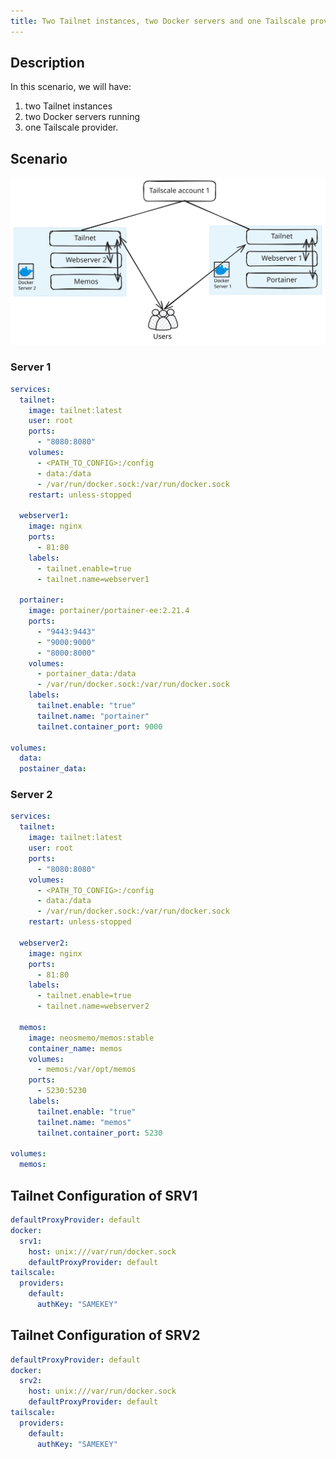```yaml
---
title: Two Tailnet instances, two Docker servers and one Tailscale provider
---
```

## Description

In this scenario, we will have:

1. two Tailnet instances
2. two Docker servers running
3. one Tailscale provider.

## Scenario

![2 tailnet instances, 2 docker servers, 1 tailscale provider](2i-2docker-1tailscale.svg)

### Server 1

```yaml  {filename="docker-compose.yaml"}
services:
  tailnet:
    image: tailnet:latest
    user: root
    ports:
      - "8080:8080"
    volumes:
      - <PATH_TO_CONFIG>:/config
      - data:/data
      - /var/run/docker.sock:/var/run/docker.sock
    restart: unless-stopped

  webserver1:
    image: nginx
    ports:
      - 81:80
    labels:
      - tailnet.enable=true
      - tailnet.name=webserver1

  portainer:
    image: portainer/portainer-ee:2.21.4
    ports:
      - "9443:9443"
      - "9000:9000"
      - "8000:8000"
    volumes:
      - portainer_data:/data
      - /var/run/docker.sock:/var/run/docker.sock
    labels:
      tailnet.enable: "true"
      tailnet.name: "portainer"
      tailnet.container_port: 9000

volumes:
  data:
  postainer_data:
```

### Server 2

```yaml  {filename="docker-compose.yaml"}
services:
  tailnet:
    image: tailnet:latest
    user: root
    ports:
      - "8080:8080"
    volumes:
      - <PATH_TO_CONFIG>:/config
      - data:/data
      - /var/run/docker.sock:/var/run/docker.sock
    restart: unless-stopped

  webserver2:
    image: nginx
    ports:
      - 81:80
    labels:
      - tailnet.enable=true
      - tailnet.name=webserver2

  memos:
    image: neosmemo/memos:stable
    container_name: memos
    volumes:
      - memos:/var/opt/memos
    ports:
      - 5230:5230
    labels:
      tailnet.enable: "true"
      tailnet.name: "memos"
      tailnet.container_port: 5230

volumes:
  memos:
```

## Tailnet Configuration of SRV1

```yaml  {filename="/config/tailnet.yaml"}
defaultProxyProvider: default
docker:
  srv1: 
    host: unix:///var/run/docker.sock
    defaultProxyProvider: default
tailscale:
  providers:
    default: 
      authKey: "SAMEKEY"
```

## Tailnet Configuration of SRV2

```yaml  {filename="/config/tailnet.yaml"}
defaultProxyProvider: default
docker:
  srv2: 
    host: unix:///var/run/docker.sock
    defaultProxyProvider: default
tailscale:
  providers:
    default: 
      authKey: "SAMEKEY"
```
